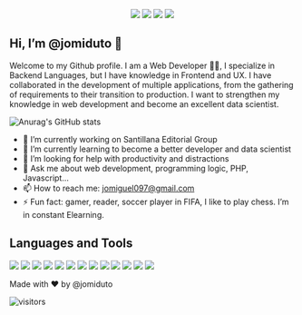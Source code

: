<p align="center">
<a href="https://www.linkedin.com/in/miguel-duenas/"><img src="https://img.shields.io/badge/LinkedIn-0077B5?style=for-the-badge&logo=linkedin&logoColor=white" /></a>
<a href="https://twitter.com/MigueTorres97"><img src="https://img.shields.io/badge/Twitter-1DA1F2?style=for-the-badge&logo=twitter&logoColor=white" /></a>
<a href="https://github.com/jomiduto"><img src="https://img.shields.io/badge/GitHub-100000?style=for-the-badge&logo=github&logoColor=white" /></a>
<a href="mailto:jomiguel097@gmail.com"><img src="https://img.shields.io/badge/Gmail-D14836?style=for-the-badge&logo=gmail&logoColor=white" /></a>
</p>

## Hi, I’m @jomiduto 👋

Welcome to my Github profile. I am a Web Developer :man_technologist:, I specialize in Backend Languages, but I have knowledge in Frontend and UX. I have collaborated in the development of multiple applications, from the gathering of requirements to their transition to production.
I want to strengthen my knowledge in web development and become an excellent data scientist.


  ![Anurag's GitHub stats](https://github-readme-stats.vercel.app/api?username=jomiduto&show_icons=true&theme=tokyonight)
- 🔭 I’m currently working on Santillana Editorial Group 
- 🌱 I’m currently learning to become a better developer and data scientist
- 🤔 I’m looking for help with productivity and distractions
- 💬 Ask me about web development, programming logic, PHP, Javascript...
- 📫 How to reach me: jomiguel097@gmail.com
- ⚡ Fun fact: gamer, reader, soccer player in FIFA, I like to play chess. I’m in constant Elearning.

## Languages and Tools

<img src="https://img.shields.io/badge/HTML5-E34F26?style=for-the-badge&logo=html5&logoColor=white" /> <img src="https://img.shields.io/badge/CSS3-1572B6?style=for-the-badge&logo=css3&logoColor=white" />
<img src="https://img.shields.io/badge/JavaScript-323330?style=for-the-badge&logo=javascript&logoColor=F7DF1E" />
<img src="https://img.shields.io/badge/Python-3776AB?style=for-the-badge&logo=python&logoColor=white" />
<img src="https://img.shields.io/badge/PHP-777BB4?style=for-the-badge&logo=php&logoColor=white" />
<img src="https://img.shields.io/badge/Node.js-43853D?style=for-the-badge&logo=node-dot-js&logoColor=white" />
<img src="https://img.shields.io/badge/Vue.js-35495E?style=for-the-badge&logo=vue-dot-js&logoColor=4FC08D" />
<img src="https://img.shields.io/badge/Bootstrap-563D7C?style=for-the-badge&logo=bootstrap&logoColor=white" />
<img src="https://img.shields.io/badge/Django-092E20?style=for-the-badge&logo=django&logoColor=white" />
<img src="https://img.shields.io/badge/PowerBI-F2C811?style=for-the-badge&logo=Power%20BI&logoColor=white" />
<img src="https://img.shields.io/badge/Wordpress-21759B?style=for-the-badge&logo=wordpress&logoColor=white" />
<img src="https://img.shields.io/badge/MySQL-00000F?style=for-the-badge&logo=mysql&logoColor=white" />
<img src="https://img.shields.io/badge/PostgreSQL-316192?style=for-the-badge&logo=postgresql&logoColor=white" />
<!--
![Top Langs](https://github-readme-stats.vercel.app/api/top-langs/?username=jomiduto&layout=compact&theme=tokyonight) -->




Made with :heart: by @jomiduto

![visitors](https://visitor-badge.glitch.me/badge?page_id=${jomiduto})


<!--
https://github.com/anuraghazra/github-readme-stats - Stats
**jomiduto/jomiduto** is a ✨ _special_ ✨ repository because its `README.md` (this file) appears on your GitHub profile.

<!--
Here are some ideas to get you started:
- 🔭 I’m currently working on ...
- 🌱 I’m currently learning ...
- 👯 I’m looking to collaborate on ...
- 🤔 I’m looking for help with ...
- 💬 Ask me about ...
- 📫 How to reach me: ...
- 😄 Pronouns: ...
- ⚡ Fun fact: ...
-->
